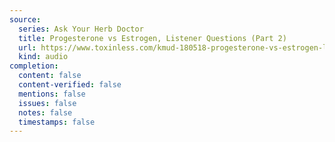 ```yaml
---
source:
  series: Ask Your Herb Doctor
  title: Progesterone vs Estrogen, Listener Questions (Part 2)
  url: https://www.toxinless.com/kmud-180518-progesterone-vs-estrogen-listener-questions-part2.mp3
  kind: audio
completion:
  content: false
  content-verified: false
  mentions: false
  issues: false
  notes: false
  timestamps: false
---
```

